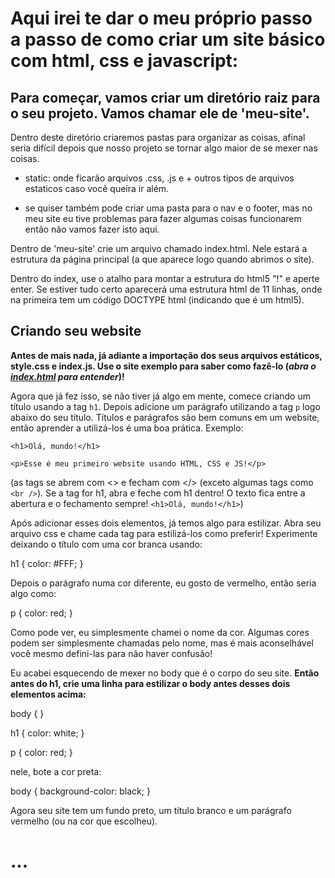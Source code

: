 # Aqui irei te dar o meu próprio passo a passo de como criar um site básico com html, css e javascript:

## Para começar, vamos criar um diretório raiz para o seu projeto. Vamos chamar ele de 'meu-site'.

Dentro deste diretório criaremos pastas para organizar as coisas, afinal seria difícil depois que nosso projeto se tornar algo maior de se mexer nas coisas.

- static: onde ficarão arquivos .css, .js e + outros tipos de arquivos estaticos caso você queira ir além.

- se quiser também pode criar uma pasta para o nav e o footer, mas no meu site eu tive problemas para fazer algumas coisas funcionarem então não vamos fazer isto aqui.

Dentro de 'meu-site' crie um arquivo chamado index.html. Nele estará a estrutura da página principal (a que aparece logo quando abrimos o site).

Dentro do index, use o atalho para montar a estrutura do html5 "!" e aperte enter. Se estiver tudo certo aparecerá uma estrutura html de 11 linhas, onde na primeira tem um código DOCTYPE html (indicando que é um html5).

## Criando seu website

**Antes de mais nada, já adiante a importação dos seus arquivos estáticos, style.css e index.js. Use o site exemplo para saber como fazê-lo 
(_abra o [index.html](https://github.com/iamshiuba/guide_html_css_js_py/blob/main/Website/index.html) para entender_)!**

Agora que já fez isso, se não tiver já algo em mente, comece criando um título usando a tag `h1`. Depois adicione um parágrafo utilizando a tag `p` logo 
abaixo do seu título. Títulos e parágrafos são bem comuns em um website, então aprender a utilizá-los é uma boa prática. Exemplo:

`<h1>Olá, mundo!</h1>`

`<p>Esse é meu primeiro website usando HTML, CSS e JS!</p>`

(as tags se abrem com <> e fecham com </> (exceto algumas tags como `<br />`). Se a tag for h1, abra e feche com h1 dentro! O texto fica entre a 
abertura e 
o fechamento sempre! `<h1>Olá, mundo!</h1>`)


Após adicionar esses dois elementos, já temos algo para estilizar. Abra seu arquivo css e chame cada tag para estilizá-los como preferir! 
Experimente deixando o título com uma cor branca usando:

h1 {
    color: #FFF;
}

Depois o parágrafo numa cor diferente, eu gosto de vermelho, então seria algo como:

p {
    color: red;
}

Como pode ver, eu simplesmente chamei o nome da cor. Algumas cores podem ser simplesmente chamadas pelo nome, mas é mais aconselhável você mesmo 
defini-las para não haver confusão!

Eu acabei esquecendo de mexer no body que é o corpo do seu site. **Então antes do h1, crie uma linha para estilizar o body antes desses dois elementos 
acima:**

body { }

h1 {
    color: white;
}

p {
    color: red;
}

nele, bote a cor preta:

body {
    background-color: black;
}

Agora seu site tem um fundo preto, um título branco e um parágrafo vermelho (ou na cor que escolheu).
# **...**